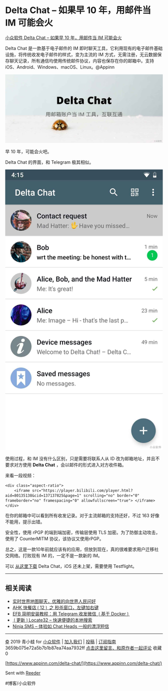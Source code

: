 # Delta Chat – 如果早 10 年，用邮件当 IM 可能会火
[小众软件 Delta Chat – 如果早 10 年，用邮件当 IM 可能会火](https://www.appinn.com/delta-chat/) 

Delta Chat 是一款基于电子邮件的 IM 即时聊天工具，它利用现有的电子邮件基础设施，将传统收发电子邮件的样式，变为主流的 IM 方式，无需注册，无云数据保存聊天记录，所有通信均使用传统邮件协议，内容也保存在你的邮箱中。支持 iOS、Android、Windows、macOS、Linux。@Appinn

![](assets/image_1.jpeg)

早 10 年，可能会火吧。

Delta Chat 的界面，和 Telegram 极其相似。

![](assets/image_2.jpeg)

使用过程，和 IM 没有什么区别，只是需要将联系人从 ID 改为邮箱地址，并且不要求对方使用 **Delta Chat** ，会以邮件的形式进入对方收件箱。

来看一段视频：

```
<div class="aspect-ratio"> 
    <iframe src="https://player.bilibili.com/player.html?aid=80135138&cid=137137825&page=1" scrolling="no" border="0" frameborder="no" framespacing="0" allowfullscreen="true"> </iframe> 
</div>
```

在你的邮箱中可以看到所有收发记录。对于主流邮箱的支持还好，不过 163 好像不能用，提示出错。

安全性，使用 rPGP 的端到端加密，传输层使用 TLS 加密。为了防御主动攻击，使用了 CounterMITM 协议，该协议又使用rPGP。

总之，这是一款10年前就应该有的应用，但放到现在，真的很难要求用户迁移社交网络。打败现有 IM 的，一定不是一款新的 IM。

可以 [从这里下载](https://delta.chat/en/download) Delta Chat，iOS 还未上架，需要使用 Testflight。

- - - -

## 相关阅读

* [实时世界地图聊天，优雅的向世界人民问好](https://www.appinn.com/instant-map-chat/)
* [AHK 快餐店❲12❳ 之 秒杀窗口，左键加右键](https://www.appinn.com/ahk-fast-food-restaurant-12-lbutton-rbutton-close-window/)
* [EFB 简明安装教程：用 Telegram 收发微信 ❲基于 Docker❳](https://www.appinn.com/efb-tutorial-with-docker/)
* [❲更新❳Locate32 – 快速便捷的本地搜索](https://www.appinn.com/locate32/)
* [Ninja SMS – 体验如 Chat Heads 一般的漂浮短信](https://www.appinn.com/ninja-sms/)

- - - -

[©](http://www.appinn.com/copyright/?utm_source=feeds&amp;utm_medium=copyright&amp;utm_campaign=feeds) 2019 青小蛙 for [小众软件](http://www.appinn.com/?utm_source=feeds&amp;utm_medium=appinn&amp;utm_campaign=feeds) | [加入我们](http://www.appinn.com/join-us/?utm_source=feeds&amp;utm_medium=joinus&amp;utm_campaign=feeds) | [投稿](https://meta.appinn.com/c/faxian/?utm_source=feeds&amp;utm_medium=contribute&amp;utm_campaign=feeds) | [订阅指南](http://www.appinn.com/feeds-subscribe/?utm_source=feeds&amp;utm_medium=feedsubscribe&amp;utm_campaign=feeds)
3659b075e72a5b7b1b87ea74aa7932ff
[点击这里留言、和原作者一起评论](https://www.appinn.com/delta-chat/#comments) 收藏0

[https://www.appinn.com/delta-chat/](https://www.appinn.com/delta-chat/)

Sent with [Reeder](http://reederapp.com)

#博客/小众软件
